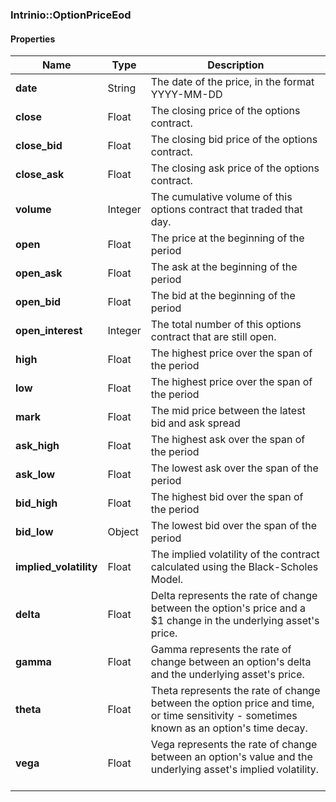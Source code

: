 

[//]: # (CLASS:Intrinio::OptionPriceEod)

[//]: # (KIND:object)

### Intrinio::OptionPriceEod

#### Properties

[//]: # (START_DEFINITION)

Name | Type | Description
------------ | ------------- | -------------
**date** | String | The date of the price, in the format YYYY-MM-DD &nbsp;
**close** | Float | The closing price of the options contract. &nbsp;
**close_bid** | Float | The closing bid price of the options contract. &nbsp;
**close_ask** | Float | The closing ask price of the options contract. &nbsp;
**volume** | Integer | The cumulative volume of this options contract that traded that day. &nbsp;
**open** | Float | The price at the beginning of the period &nbsp;
**open_ask** | Float | The ask at the beginning of the period &nbsp;
**open_bid** | Float | The bid at the beginning of the period &nbsp;
**open_interest** | Integer | The total number of this options contract that are still open. &nbsp;
**high** | Float | The highest price over the span of the period &nbsp;
**low** | Float | The highest price over the span of the period &nbsp;
**mark** | Float | The mid price between the latest bid and ask spread &nbsp;
**ask_high** | Float | The highest ask over the span of the period &nbsp;
**ask_low** | Float | The lowest ask over the span of the period &nbsp;
**bid_high** | Float | The highest bid over the span of the period &nbsp;
**bid_low** | Object | The lowest bid over the span of the period &nbsp;
**implied_volatility** | Float | The implied volatility of the contract calculated using the Black-Scholes Model. &nbsp;
**delta** | Float | Delta represents the rate of change between the option&#39;s price and a $1 change in the underlying asset&#39;s price. &nbsp;
**gamma** | Float | Gamma represents the rate of change between an option&#39;s delta and the underlying asset&#39;s price. &nbsp;
**theta** | Float | Theta represents the rate of change between the option price and time, or time sensitivity - sometimes known as an option&#39;s time decay. &nbsp;
**vega** | Float | Vega represents the rate of change between an option&#39;s value and the underlying asset&#39;s implied volatility. &nbsp;

[//]: # (END_DEFINITION)



